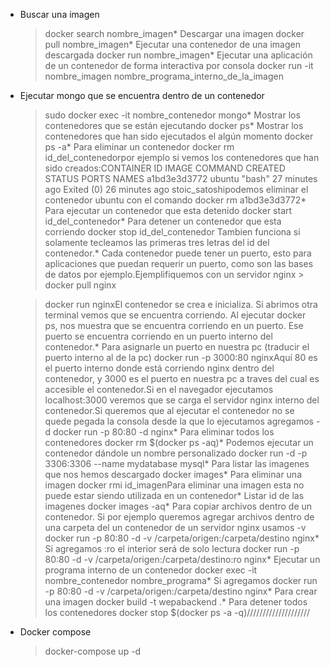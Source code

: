 * Buscar una imagen
	> docker search nombre_imagen* Descargar una imagen
	> docker pull nombre_imagen* Ejecutar una contenedor de una imagen descargada
	> docker run nombre_imagen* Ejecutar una aplicación de un contenedor de forma interactiva por consola
	> docker run -it nombre_imagen nombre_programa_interno_de_la_imagen
	
* Ejecutar mongo que se encuentra dentro de un contenedor
    > sudo docker exec -it nombre_contenedor mongo* Mostrar los contenedores que se están ejecutando
	> docker ps* Mostrar los contenedores que han sido ejecutados el algún momento
	> docker ps -a* Para eliminar un contenedor
	> docker rm id_del_contenedorpor ejemplo si vemos los contenedores que han sido creados:CONTAINER ID   IMAGE   COMMAND   CREATED  	STATUS                         PORTS            NAMES
a1bd3e3d3772   ubuntu  "bash"    27 minutes ago Exited (0) 26 minutes ago                       stoic_satoshipodemos eliminar el contenedor ubuntu con el comando
	> docker rm a1bd3e3d3772* Para ejecutar un contenedor que esta detenido
	> docker start id_del_contenedor* Para detener un contenedor que esta corriendo
	> docker stop id_del_contenedor	Tambien funciona si solamente tecleamos las primeras tres letras del id del contenedor.* Cada contenedor puede tener un puerto, esto para aplicaciones que puedan requerir un puerto, como son las bases de datos por ejemplo.Ejemplifiquemos con un servidor nginx	> docker pull nginx
	
	> docker run nginxEl contenedor se crea e inicializa. Si abrimos otra terminal vemos que se encuentra corriendo.
Al ejecutar docker ps, nos muestra que se encuentra corriendo en un puerto. Ese puerto se encuentra corriendo
en un puerto interno del contenedor.* Para asignarle un puerto en nuestra pc (traducir el puerto interno al de la pc)
	> docker run -p 3000:80 nginxAquí 80 es el puerto interno donde está corriendo nginx dentro del contenedor, y 3000 es el puerto en nuestra pc a traves del cual es accesible el contenedor.Si en el navegador ejecutamos localhost:3000 veremos que se carga el servidor nginx interno del contenedor.Si queremos que al ejecutar el contenedor no se quede pegada la consola desde la que lo ejecutamos agregamos -d
	> docker run -p 80:80 -d nginx* Para eliminar todos los contenedores
	> docker rm $(docker ps -aq)* Podemos ejecutar un contenedor dándole un nombre personalizado
	> docker run -d -p 3306:3306 --name mydatabase mysql* Para listar las imagenes que nos hemos descargado
	> docker images* Para eliminar una imagen
	> docker rmi id_imagenPara eliminar una imagen esta no puede estar siendo utilizada en un contenedor* Listar id de las imagenes
	> docker images -aq* Para copiar archivos dentro de un contenedor. Si por ejemplo queremos agregar archivos dentro de una carpeta del un contenedor de un servidor nginx usamos -v
	> docker run -p 80:80 -d -v /carpeta/origen:/carpeta/destino nginx* Si agregamos :ro el interior será de solo lectura
	> docker run -p 80:80 -d -v /carpeta/origen:/carpeta/destino:ro nginx* Ejecutar un programa interno de un contenedor
	> docker exec -it nombre_contenedor nombre_programa* Si agregamos
	> docker run -p 80:80 -d -v /carpeta/origen:/carpeta/destino nginx* Para crear una imagen
	> docker build -t wepabackend .* Para detener todos los contenedores
    > docker stop $(docker ps -a -q)////////////////////
* Docker compose
    > docker-compose up -d
